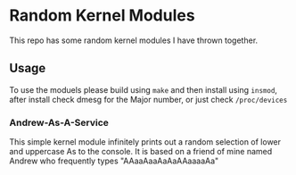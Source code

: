 # Random Kernel Modules
This repo has some random kernel modules I have thrown together.

## Usage
To use the moduels please build using `make` and then install using `insmod`, after install check dmesg for the Major number, or just check `/proc/devices`

### Andrew-As-A-Service
This simple kernel module infinitely prints out a random selection of lower and uppercase As to the console.
It is based on a friend of mine named Andrew who frequently types "AAaaAaaAaAaAAaaaaAa"